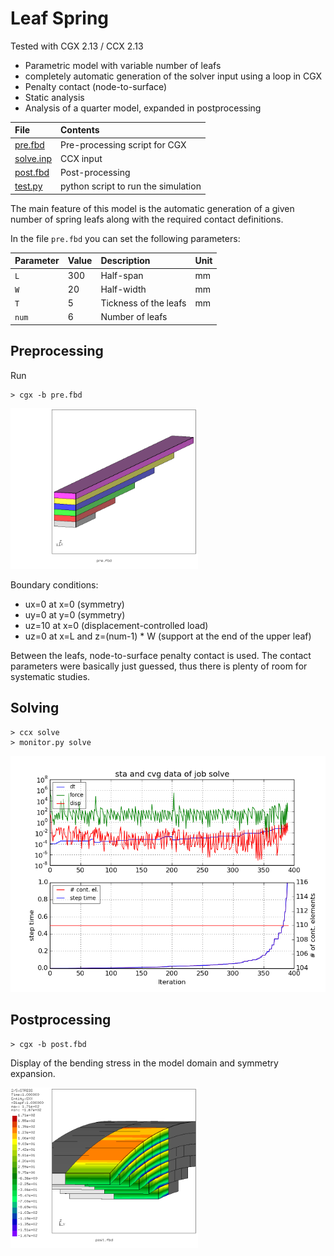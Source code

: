 # Leaf Spring
Tested with CGX 2.13 / CCX 2.13

+ Parametric model with variable number of leafs
+ completely automatic generation of the solver input using a loop in CGX
+ Penalty contact (node-to-surface)
+ Static analysis
+ Analysis of a quarter model, expanded in postprocessing

 File                   | Contents                                      
 :-------------         | :-------------                                
 [pre.fbd](pre.fbd)     | Pre-processing script for CGX                 
 [solve.inp](solve.inp) | CCX input                                     
 [post.fbd](post.fbd)   | Post-processing                               
 [test.py](test.py)     | python script to run the simulation  

The main feature of this model is the automatic generation of a given number of
spring leafs along with the required contact definitions.

In the file `pre.fbd` you can set the following parameters:

| Parameter | Value | Description           | Unit
| :------   | :---- | :---                  | :--
| `L`       | 300   | Half-span             | mm
| `W`       | 20    | Half-width            | mm                       |
| `T`       | 5     | Tickness of the leafs | mm
| `num`     | 6     | Number of leafs       |

## Preprocessing

Run
```
> cgx -b pre.fbd
```
<img src="Refs/geo.png" width="300">

Boundary conditions:
* ux=0 at x=0 (symmetry)
* uy=0 at y=0 (symmetry)
* uz=10 at x=0 (displacement-controlled load)
* uz=0 at x=L and z=(num-1) * W (support at the end of the upper leaf)

Between the leafs, node-to-surface penalty contact is used. The contact parameters
were basically just guessed, thus there is plenty of room for systematic studies.

## Solving

```
> ccx solve
> monitor.py solve
```
<img src="solve.png">

## Postprocessing

```
> cgx -b post.fbd
```
Display of the bending stress in the model domain and symmetry expansion.

<img src="Refs/Sxx.png" width="300">

